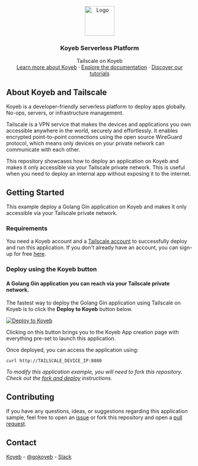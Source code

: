 <div align="center">
  <a href="https://koyeb.com">
    <img src="https://www.koyeb.com/static/images/icons/koyeb.svg" alt="Logo" width="80" height="80">
  </a>
  <h3 align="center">Koyeb Serverless Platform</h3>
  <p align="center">
    Tailscale on Koyeb
    <br />
    <a href="https://koyeb.com">Learn more about Koyeb</a>
    ·
    <a href="https://koyeb.com/docs">Explore the documentation</a>
    ·
    <a href="https://koyeb.com/tutorials">Discover our tutorials</a>
  </p>
</div>


## About Koyeb and Tailscale

Koyeb is a developer-friendly serverless platform to deploy apps globally. No-ops, servers, or infrastructure management.

Tailscale is a VPN service that makes the devices and applications you own accessible anywhere in the world, securely and effortlessly.
It enables encrypted point-to-point connections using the open source WireGuard protocol, which means only devices on your private network can communicate with each other.

This repository showcases how to deploy an application on Koyeb and makes it only accessible via your Tailscale private network. This is useful when you need to deploy an internal app without exposing it to the internet.

## Getting Started

This example deploy a Golang Gin application on Koyeb and makes it only accessible via your Tailscale private network.

### Requirements

You need a Koyeb account and a [Tailscale account](https://tailscale.com/login) to successfully deploy and run this application. If you don't already have an account, you can sign-up for free [here](https://app.koyeb.com/auth/signup).

### Deploy using the Koyeb button

#### A Golang Gin application you can reach via your Tailscale private network.

The fastest way to deploy the Golang Gin application using Tailscale on Koyeb is to click the **Deploy to Koyeb** button below.

[![Deploy to Koyeb](https://www.koyeb.com/static/images/deploy/button.svg)](https://app.koyeb.com/deploy?type=docker&image=koyeb/tailscale-on-koyeb&ports=8080;http&name=tailscale-on-koyeb&env[TAILSCALE_AUTHKEY]=&env[TAILSCALE_HOSTNAME]=koyeb)

Clicking on this button brings you to the Koyeb App creation page with everything pre-set to launch this application.

Once deployed, you can access the application using:

```
curl http://TAILSCALE_DEVICE_IP:8080
```

_To modify this application example, you will need to fork this repository. Check out the [fork and deploy](#fork-and-deploy-to-koyeb) instructions._

## Contributing

If you have any questions, ideas, or suggestions regarding this application sample, feel free to open an [issue](//github.com/koyeb/example-tailscale/issues) or fork this repository and open a [pull request](//github.com/koyeb/example-tailscale/pulls).

## Contact

[Koyeb](https://www.koyeb.com) - [@gokoyeb](https://twitter.com/gokoyeb) - [Slack](http://slack.koyeb.com/)
